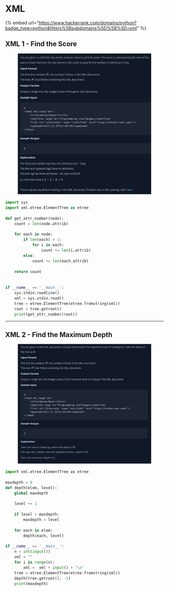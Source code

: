 # XML

{% embed url="https://www.hackerrank.com/domains/python?badge_type=python&filters%5Bsubdomains%5D%5B%5D=xml" %}

## XML 1 - Find the Score

<figure><img src="../.gitbook/assets/image.png" alt=""><figcaption></figcaption></figure>

```python
import sys
import xml.etree.ElementTree as etree

def get_attr_number(node):
    count = len(node.attrib)

    for each in node:
        if len(each) > 1:
            for i in each:
                count += len(i.attrib)
        else:
            count += len(each.attrib)

    return count


if __name__ == '__main__':
    sys.stdin.readline()
    xml = sys.stdin.read()
    tree = etree.ElementTree(etree.fromstring(xml))
    root = tree.getroot()
    print(get_attr_number(root))
```

***

## XML 2 - Find the Maximum Depth

<figure><img src="../.gitbook/assets/image (1).png" alt=""><figcaption></figcaption></figure>

```python
import xml.etree.ElementTree as etree

maxdepth = 0
def depth(elem, level):
    global maxdepth

    level += 1

    if level > maxdepth:
        maxdepth = level

    for each in elem:
        depth(each, level)

if __name__ == '__main__':
    n = int(input())
    xml = ""
    for i in range(n):
        xml =  xml + input() + "\n"
    tree = etree.ElementTree(etree.fromstring(xml))
    depth(tree.getroot(), -1)
    print(maxdepth)
```
